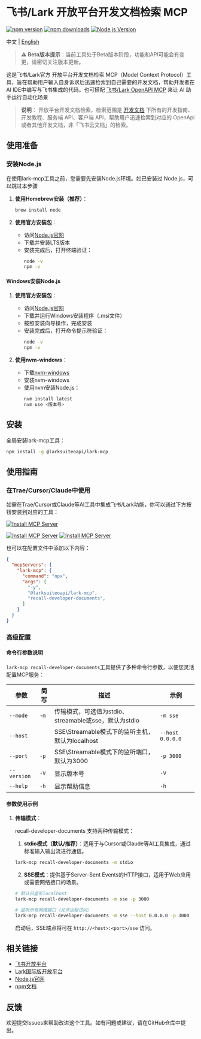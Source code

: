 # 飞书/Lark 开放平台开发文档检索 MCP

[![npm version](https://img.shields.io/npm/v/@larksuiteoapi/lark-mcp.svg)](https://www.npmjs.com/package/@larksuiteoapi/lark-mcp)
[![npm downloads](https://img.shields.io/npm/dm/@larksuiteoapi/lark-mcp.svg)](https://www.npmjs.com/package/@larksuiteoapi/lark-mcp)
[![Node.js Version](https://img.shields.io/node/v/@larksuiteoapi/lark-mcp.svg)](https://nodejs.org/)

中文 | [English](./README.md)

> **⚠️ Beta版本提示**：当前工具处于Beta版本阶段，功能和API可能会有变更，请密切关注版本更新。

这是飞书/Lark官方 开放平台开发文档检索 MCP（Model Context Protocol）工具，旨在帮助用户输入自身诉求后迅速检索到自己需要的开发文档，帮助开发者在AI IDE中编写与飞书集成的代码。也可搭配 [飞书/Lark OpenAPI MCP](../../README_ZH.md) 来让 AI 助手运行自动化场景

>**说明**： 开放平台开发文档检索，检索范围是 [开发文档](https://open.feishu.cn/document/home/index) 下所有的开发指南、开发教程、服务端 API、客户端 API，帮助用户迅速检索到对应的 OpenApi 或者其他开发文档，非「飞书云文档」的检索。

## 使用准备

### 安装Node.js

在使用lark-mcp工具之前，您需要先安装Node.js环境。如已安装过 Node.js，可以跳过本步骤
1. **使用Homebrew安装（推荐）**：

   ```bash
   brew install node
   ```

2. **使用官方安装包**：
   - 访问[Node.js官网](https://nodejs.org/)
   - 下载并安装LTS版本
   - 安装完成后，打开终端验证：
     ```bash
     node -v
     npm -v
     ```

#### Windows安装Node.js

1. **使用官方安装包**：

   - 访问[Node.js官网](https://nodejs.org/)
   - 下载并运行Windows安装程序（.msi文件）
   - 按照安装向导操作，完成安装
   - 安装完成后，打开命令提示符验证：
     ```bash
     node -v
     npm -v
     ```

2. **使用nvm-windows**：
   - 下载[nvm-windows](https://github.com/coreybutler/nvm-windows/releases)
   - 安装nvm-windows
   - 使用nvm安装Node.js：
     ```bash
     nvm install latest
     nvm use <版本号>
     ```

## 安装

全局安装lark-mcp工具：

```bash
npm install -g @larksuiteoapi/lark-mcp
```

## 使用指南

### 在Trae/Cursor/Claude中使用
如需在Trae/Cursor或Claude等AI工具中集成飞书/Lark功能，你可以通过下方按钮安装到对应的工具：

[![Install MCP Server](https://cursor.com/deeplink/mcp-install-light.svg)](https://cursor.com/install-mcp?name=lark_open_doc_search&config=eyJjb21tYW5kIjoibnB4IiwiYXJncyI6WyIteSIsIkBsYXJrc3VpdGVvYXBpL2xhcmstbWNwIiwicmVjYWxsLWRldmVsb3Blci1kb2N1bWVudHMiXX0=)

[![Install MCP Server](../../assets/trae-cn.svg)](trae-cn://trae.ai-ide/mcp-import?source=lark&type=stdio&config=eyJjb21tYW5kIjoibnB4IiwiYXJncyI6WyIteSIsIkBsYXJrc3VpdGVvYXBpL2xhcmstbWNwIiwicmVjYWxsLWRldmVsb3Blci1kb2N1bWVudHMiXX0=)  [![Install MCP Server](../../assets/trae.svg)](trae://trae.ai-ide/mcp-import?source=lark&type=stdio&config=eyJjb21tYW5kIjoibnB4IiwiYXJncyI6WyIteSIsIkBsYXJrc3VpdGVvYXBpL2xhcmstbWNwIiwicmVjYWxsLWRldmVsb3Blci1kb2N1bWVudHMiXX0=)

也可以在配置文件中添加以下内容：

```json
{
  "mcpServers": {
    "lark-mcp": {
      "command": "npx",
      "args": [
        "-y",
        "@larksuiteoapi/lark-mcp",
        "recall-developer-documents",
      ]
    }
  }
}
```

### 高级配置

#### 命令行参数说明

`lark-mcp recall-developer-documents`工具提供了多种命令行参数，以便您灵活配置MCP服务：

| 参数 | 简写 | 描述 | 示例 |
|------|------|------|------|
| `--mode` | `-m` | 传输模式，可选值为stdio、streamable或sse，默认为stdio | `-m sse` |
| `--host` |  | SSE\Streamable模式下的监听主机，默认为localhost | `--host 0.0.0.0` |
| `--port` | `-p` | SSE\Streamable模式下的监听端口，默认为3000 | `-p 3000` |
| `--version` | `-V` | 显示版本号 | `-V` |
| `--help` | `-h` | 显示帮助信息 | `-h` |

#### 参数使用示例

1. **传输模式**：

    recall-developer-documents 支持两种传输模式：

    1. **stdio模式（默认/推荐）**：适用于与Cursor或Claude等AI工具集成，通过标准输入输出流进行通信。
    ```bash
    lark-mcp recall-developer-documents -m stdio
    ```

    2. **SSE模式**：提供基于Server-Sent Events的HTTP接口，适用于Web应用或需要网络接口的场景。

    ```bash
    # 默认只监听localhost
    lark-mcp recall-developer-documents -m sse -p 3000

    # 监听所有网络接口（允许远程访问）
    lark-mcp recall-developer-documents -m sse --host 0.0.0.0 -p 3000
    ```

    启动后，SSE端点将可在 `http://<host>:<port>/sse` 访问。

## 相关链接

- [飞书开放平台](https://open.feishu.cn/)
- [Lark国际版开放平台](https://open.larksuite.com/)
- [Node.js官网](https://nodejs.org/)
- [npm文档](https://docs.npmjs.com/)

## 反馈

欢迎提交Issues来帮助改进这个工具。如有问题或建议，请在GitHub仓库中提出。